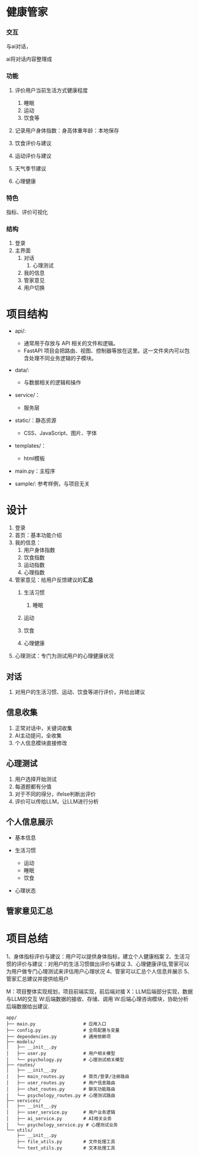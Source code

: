 # 健康管家

### 交互

与ai对话，

ai将对话内容整理成

### 功能

1. 评价用户当前生活方式健康程度
   1. 睡眠
   2. 运动
   3. 饮食等
2. 记录用户身体指数：身高体重年龄：本地保存
3. 饮食评价与建议
4. 运动评价与建议

5. 天气季节建议
6. 心理健康

### 特色

指标、评价可视化


### 结构

1. 登录
2. 主界面
   1. 对话
      1. 心理测试
   2. 我的信息
   3. 管家意见
   4. 用户切换
   

# 项目结构

- api/:
  - 通常用于存放与 API 相关的文件和逻辑。
  - FastAPI 项目会把路由、视图、控制器等放在这里。这一文件夹内可以包含处理不同业务逻辑的子模块。
- data/:
  - 与数据相关的逻辑和操作
- service/：
  - 服务层
- static/：静态资源
  - CSS、JavaScript、图片、字体
- templates/：
  - html模板
- main.py：主程序

- sample/: 参考样例，与项目无关

# 设计

1. 登录
2. 首页：基本功能介绍
3. 我的信息：
   1. 用户身体指数
   2. 饮食指数
   3. 运动指数
   4. 心理指数
4. 管家意见：给用户反馈建议的**汇总**
   1. 生活习惯
      1. 睡眠
   2. 运动
   3. 饮食

   4. 心理健康
5. 心理测试：专门为测试用户的心理健康状况


## 对话

1. 对用户的生活习惯、运动、饮食等进行评价，并给出建议


## 信息收集

1. 正常对话中，关键词收集
2. AI主动提问，全收集
3. 个人信息模块直接修改

## 心理测试

1. 用户选择开始测试
2. 每道题都有分值
3. 对于不同的得分，ifelse判断出评价
4. 评价可以传给LLM，让LLM进行分析

## 个人信息展示

- 基本信息

- 生活习惯
  - 运动
  - 睡眠
  - 饮食

- 心理状态


## 管家意见汇总





# 项目总结

1、身体指标评价与建议：用户可以提供身体指标，建立个人健康档案
2、生活习惯的评价与建议：对用户的生活习惯做出评价与建议
3、心理健康评估,管家可以为用户做专门心理测试来评估用户心理状况
4、管家可以汇总个人信息并展示
5、管家汇总建议并提供给用户


M：项目整体实现规划，项目前端实现，前后端对接
X：LLM后端部分实现，数据与LLM的交互
W:后端数据的接收、存储、调用
W:后端心理咨询模块，协助分析后端数据给出建议.




```
app/
├── main.py                  # 应用入口
├── config.py                # 全局配置与变量
├── dependencies.py          # 通用依赖项
├── models/
│   ├── __init__.py
│   ├── user.py              # 用户相关模型
│   └── psychology.py        # 心理测试相关模型
├── routes/
│   ├── __init__.py
│   ├── main_routes.py       # 首页/登录/注册路由
│   ├── user_routes.py       # 用户信息路由
│   ├── chat_routes.py       # 聊天功能路由
│   └── psychology_routes.py # 心理测试路由
├── services/
│   ├── __init__.py
│   ├── user_service.py      # 用户业务逻辑
│   ├── ai_service.py        # AI相关业务
│   └── psychology_service.py # 心理测试业务
└── utils/
    ├── __init__.py
    ├── file_utils.py        # 文件处理工具
    └── text_utils.py        # 文本处理工具


```


